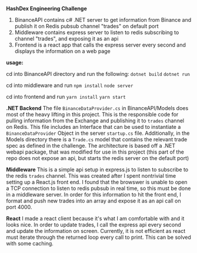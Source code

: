 **HashDex Engineering Challenge**


1. BinanceAPI contains c# .NET server to get information from Binance and publish it on Redis pubsub channel "trades" on default port
2. Middleware contains express server to listen to redis subscribing to channel "trades", and exposing it as an api 
3. Frontend is a react app that calls the express server every second and displays the information on a web page


**usage:**

cd into BinanceAPI directory and run the following:
`dotnet build`
`dotnet run`

cd into middleware and run
`npm install`
`node server`

cd into frontend and run
`yarn install`
`yarn start`

**.NET Backend**
The file `BinanceDataProvider.cs` in BinanceAPI/Models does most of the heavy lifting in this project. This is the responsible code for pulling information from the Exchange and publishing it to `trades` channel on Redis. This file includes an Interface that can be used to instantiate a `BinanceDataProvider` Object in the server `startup.cs` file. Additionally, in the Models directory there is a `Trade.cs` model that contains the relevant trade spec as defined in the challenge. The architecture is based off a .NET webapi package, that was modified for use in this project (this part of the repo does not expose an api, but starts the redis server on the default port)

**Middleware**
This is a simple api setup in express.js to listen to subscribe to the redis `trades` channel. This was created after I spent nontrivial time setting up a React.js front end. I found that the browswer is unable to open a TCP connection to listen to redis pubsub in real time, so this must be done in a middleware server. In order for this information to hit the front end, I format and push new trades into an array and expose it as an api call on port 4000.

**React**
I made a react client because it's what I am comfortable with and it looks nice. In order to update trades, I call the express api every second and update the information on screen. Currently, it is not efficient as react must iterate through the returned loop every call to print. This can be solved with some caching. 
